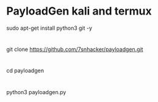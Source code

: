 # PayloadGen kali and termux
sudo apt-get install python3 git -y
#
git clone https://github.com/7snhacker/payloadgen.git
#
cd payloadgen
# 
python3 payloadgen.py
